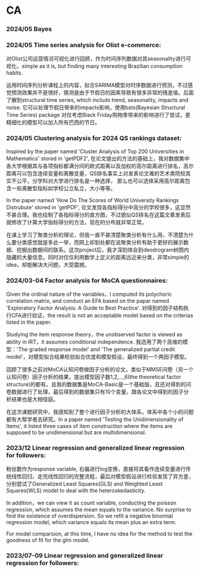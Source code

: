 # CA

### 2024/05  Bayes



### 2024/05   Time series analysis for Olist e-commerce:

对Olist公司运营情况可视化进行回顾，作为时间序列数据对其seasonality进行可视化，simple as it is, but finding many interesting Brazilian consumption habits.

运用时间序列分析课程上的内容，拟合SARIMA模型对时序数据进行预测，不过感觉预测效果并不是很好，猜测是由于节假日的因素导致有很多异常的残差值。后面了解到structural time series, which includs trend, seasonality, impacts and noise. 它可以处理节假日带来的impacts影响，使用bsts(Bayesian Structural Time Series) package 对仅考虑Black Friday购物季带来的影响进行了尝试，更精细化的模型可以加入所有巴西的节日。


### 2024/05   Clustering analysis for 2024 QS rankings dataset:

Inspired by the paper named 'Cluster Analysis of Top 200 Universities in Mathematics' stored in 'getPDF2', 在论文提出的方法的基础上，我对数据集中各大学根据其与各项指标都满分间的欧式距离以及加权的高尔距离进行排名，高尔距离可以包含连续变量和离散变量，QS排名事实上对发表论文难的艺术类院校其实不公平，分学科对大学进行排名是一种选择， 那么也可以选择采用高尔距离包含一些离散型指标如学校公立私立，大小等等。

In the paper named 'How Do The Scores of World University Rankings Distrubute' stored in 'getPDF', 论文发现各指标得分中高分的学校很多，这显然不甚合理。我也绘制了各指标得分的直方图，不过貌似QS排名在这篇文章发表后就修改了计算大学指标得分的方法，现在的分布就非常正常。

在课上学习了聚类分析的理论，但我一直不甚清楚聚类分析有什么用，不清楚为什么要分类感觉就是多此一举，而网上却到处都在说聚类分析有助于更好的展示数据、挖掘出数据间的联系。这次project后，我才深刻体会到deodrogram树图内隐藏的大量信息。同时对仅仅利用数学上定义的距离远近来分类，非常simple的idea，却能解决大问题，大受震撼。


### 2024/03-04   Factor analysis for MoCA questionnaires:

Given the ordinal nature of the variables，I computed its polychoric correlation matrix, and conduct an EFA based on the papar named 'Exploratory Factor Analysis: A Guide to Best Practice'. 对得到的因子结构执行CFA进行验证，the result is not an acceptable model based on the criterias listed in the paper.

Studying the item response theory，the unobserved factor is viewed as ability in IRT，it assumes conditional independence. 我选用了两个高维的模型：'The graded response model' and 'The generalized partial credit model'，对模型拟合结果检验拟合优度和模型假设，最终得到一个两因子模型。

回顾了很多之前对MoCA认知问卷做因子分析的论文，类似于MMSE问卷（另一个认知问卷）因子分析的结果，提出模型因子数1,2,...,6(the theoretical factor structure)的都有。且我的数据集是MoCA-Basic是一个基础版，且还对得到的问卷数据进行了处理，最后得到的数据集只有10个变量，跟各论文中得到的因子分析结果也是大相径庭。

在这次课题研究中，我感知到了整个进行因子分析的大体系，体系中各个小的问题都有大帮学者去研究。In a paper named 'Testing the Unidimensionality of Items', it listed three cases of item construction where the items are supposed to be unidimensional but are multidimensional. 


### 2023/12   Linear regression and generalized linear regression for followers:

粉丝数作为response variable, 右偏进行log变换，直接将其看作连续变量进行传统线性回归，走完线性回归的完整流程，最后对模型假设进行检验发现了异方差，分别尝试了Generalized Least Squares(GLS) and Weighted Least Squares(WLS) model to deal with the heteroskedasticity. 

In addition，we can view it as count variable, conducting the poisson regression, which assumes the mean equals to the variance. No surprise to find the existence of overdispersion. So we refit a negative binomial regression model, which variance equals its mean plus an extra term. 

For model comparsion, at this time, I have no idea for the method to test the goodness of fit for the glm model.

### 2023/07-09   Linear regression and generalized linear regression for followers:















